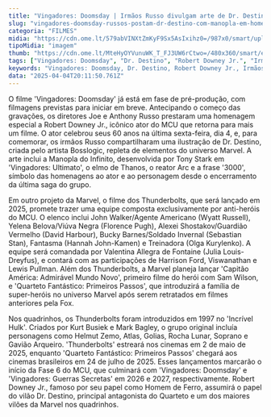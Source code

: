 ```yaml
---
title: "Vingadores: Doomsday | Irmãos Russo divulgam arte de Dr. Destino com Manopla em tributo a Robert Downey Jr."
slug: "vingadores-doomsday-russos-postam-dr-destino-com-manopla-em-homenagem-a-rdjr"
categoria: "FILMES"
midia: "https://cdn.ome.lt/579abVINXtZmKyF9Sx5AsIxihz0=/987x0/smart/uploads/conteudo/fotos/downey-doom-2.png"
tipoMidia: "imagem"
thumb: "https://cdn.ome.lt/MteHyOYVunuWK_T_FJ3UW6rCtwo=/480x360/smart/extras/conteudos/downey-doom.jpg"
tags: ["Vingadores: Doomsday", "Dr. Destino", "Robert Downey Jr.", "Irmãos Russo", "Manopla do Infinito", "MCU", "Thunderbolts", "Quarteto Fantástico"]
keywords: "Vingadores: Doomsday, Dr. Destino, Robert Downey Jr., Irmãos Russo, Manopla do Infinito, MCU, Thunderbolts, Quarteto Fantástico"
data: "2025-04-04T20:11:50.761Z"
---
```


O filme 'Vingadores: Doomsday' já está em fase de pré-produção, com filmagens previstas para iniciar em breve. Antecipando o começo das gravações, os diretores Joe e Anthony Russo prestaram uma homenagem especial a Robert Downey Jr., icônico ator do MCU que retorna para mais um filme. O ator celebrou seus 60 anos na última sexta-feira, dia 4, e, para comemorar, os irmãos Russo compartilharam uma ilustração de Dr. Destino, criada pelo artista Bosslogic, repleta de elementos do universo Marvel. A arte inclui a Manopla do Infinito, desenvolvida por Tony Stark em 'Vingadores: Ultimato', o elmo de Thanos, o reator Arc e a frase '3000', símbolo das homenagens ao ator e ao personagem desde o encerramento da última saga do grupo.

Em outro projeto da Marvel, o filme dos Thunderbolts, que será lançado em 2025, promete trazer uma equipe composta exclusivamente por anti-heróis do MCU. O elenco inclui John Walker/Agente Americano (Wyatt Russell), Yelena Belova/Viúva Negra (Florence Pugh), Alexei Shostakov/Guardião Vermelho (David Harbour), Bucky Barnes/Soldado Invernal (Sebastian Stan), Fantasma (Hannah John-Kamen) e Treinadora (Olga Kurylenko). A equipe será comandada por Valentina Allegra de Fontaine (Julia Louis-Dreyfus), e contará com as participações de Harrison Ford, Viswanathan e Lewis Pullman. Além dos Thunderbolts, a Marvel planeja lançar 'Capitão América: Admirável Mundo Novo', primeiro filme do herói com Sam Wilson, e 'Quarteto Fantástico: Primeiros Passos', que introduzirá a família de super-heróis no universo Marvel após serem retratados em filmes anteriores pela Fox.

Nos quadrinhos, os Thunderbolts foram introduzidos em 1997 no 'Incrível Hulk'. Criados por Kurt Busiek e Mark Bagley, o grupo original incluía personagens como Helmut Zemo, Atlas, Golias, Rocha Lunar, Soprano e Gavião Arqueiro. 'Thunderbolts' estreará nos cinemas em 2 de maio de 2025, enquanto 'Quarteto Fantástico: Primeiros Passos' chegará aos cinemas brasileiros em 24 de julho de 2025. Esses lançamentos marcarão o início da Fase 6 do MCU, que culminará com 'Vingadores: Doomsday' e 'Vingadores: Guerras Secretas' em 2026 e 2027, respectivamente. Robert Downey Jr., famoso por seu papel como Homem de Ferro, assumirá o papel do vilão Dr. Destino, principal antagonista do Quarteto e um dos maiores vilões da Marvel nos quadrinhos.